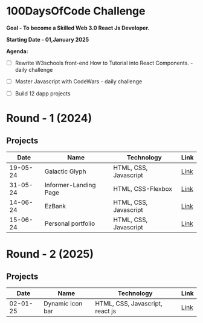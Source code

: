 # 100DaysOfCode Challenge
**Goal - To become a Skilled Web 3.0 React Js Developer.**

**Starting Date - 01,January 2025**

**Agenda:**

- [ ] Rewrite W3schools front-end How to Tutorial into React Components. - daily challenge
- [ ] Master Javascript with CodeWars - daily challenge
- [ ] Build 12 dapp projects


# Round - 1 (2024)
## Projects

| Date     | Name                  | Technology            | Link                                                        |
| -------- | --------------------- | --------------------- | ----------------------------------------------------------- |
| 19-05-24 | Galactic Glyph        | HTML, CSS, Javascript | [Link](https://suchi-291.github.io/GalacticGlyph/)          |
| 31-05-24 | Informer-Landing Page | HTML, CSS-Flexbox     | [Link](https://suchi-291.github.io/Informer/)               |
| 14-06-24 | EzBank                | HTML, CSS, Javascript | [Link](https://suchi-291.github.io/minimalist-banking-app/) |
| 15-06-24 | Personal portfolio    | HTML, CSS, Javascript | [Link](https://suchidevfolio.netlify.app)                   |


# Round - 2 (2025)
## Projects
| Date     | Name                  | Technology            | Link                                                        |
| -------- | --------------------- | --------------------- | ----------------------------------------------------------- |
| 02-01-25 | Dynamic icon bar        | HTML, CSS, Javascript, react js | [Link](https://github.com/suchi-291/dynamic-icon-bar)          |
